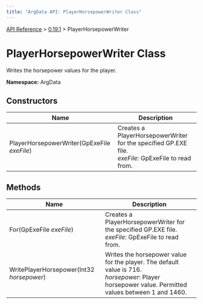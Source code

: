 ```yaml
---
title: "ArgData API: PlayerHorsepowerWriter Class"
---
```


[API Reference](/argdata/api) &gt; [0.19.1](/argdata/api/0.19.1) &gt; PlayerHorsepowerWriter

# PlayerHorsepowerWriter Class

Writes the horsepower values for the player.

**Namespace:** ArgData

## Constructors

<table class="table table-bordered table-striped ">
<thead>
  <tr>
    <th>Name</th>
    <th>Description</th>
  </tr>
</thead>
<tbody>
  <tr>
    <td>PlayerHorsepowerWriter(GpExeFile <em>exeFile</em>)</td>
    <td>Creates a PlayerHorsepowerWriter for the specified GP.EXE file.<br /><em>exeFile</em>: GpExeFile to read from.<br /></td>
  </tr>
</tbody>
</table>


## Methods

<table class="table table-bordered table-striped ">
<thead>
  <tr>
    <th>Name</th>
    <th>Description</th>
  </tr>
</thead>
<tbody>
  <tr>
    <td>For(GpExeFile <em>exeFile</em>)</td>
    <td>Creates a PlayerHorsepowerWriter for the specified GP.EXE file.<br /><em>exeFile</em>: GpExeFile to read from.<br /></td>
  </tr>
  <tr>
    <td>WritePlayerHorsepower(Int32 <em>horsepower</em>)</td>
    <td>Writes the horsepower value for the player. The default value is 716.<br /><em>horsepower</em>: Player horsepower value. Permitted values between 1 and 1460.<br /></td>
  </tr>
</tbody>
</table>


